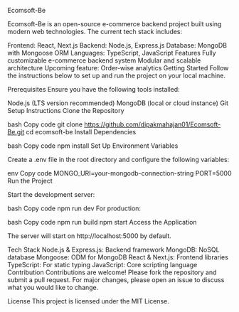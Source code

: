 Ecomsoft-Be

Ecomsoft-Be is an open-source e-commerce backend project built using modern web technologies. The current tech stack includes:

Frontend: React, Next.js
Backend: Node.js, Express.js
Database: MongoDB with Mongoose ORM
Languages: TypeScript, JavaScript
Features
Fully customizable e-commerce backend system
Modular and scalable architecture
Upcoming feature: Order-wise analytics
Getting Started
Follow the instructions below to set up and run the project on your local machine.

Prerequisites
Ensure you have the following tools installed:

Node.js (LTS version recommended)
MongoDB (local or cloud instance)
Git
Setup Instructions
Clone the Repository

bash
Copy code
git clone https://github.com/dipakmahajan01/Ecomsoft-Be.git
cd ecomsoft-be
Install Dependencies

bash
Copy code
npm install
Set Up Environment Variables

Create a .env file in the root directory and configure the following variables:

env
Copy code
MONGO_URI=your-mongodb-connection-string
PORT=5000
Run the Project

Start the development server:

bash
Copy code
npm run dev
For production:

bash
Copy code
npm run build
npm start
Access the Application

The server will start on http://localhost:5000 by default.

Tech Stack
Node.js & Express.js: Backend framework
MongoDB: NoSQL database
Mongoose: ODM for MongoDB
React & Next.js: Frontend libraries
TypeScript: For static typing
JavaScript: Core scripting language
Contribution
Contributions are welcome! Please fork the repository and submit a pull request. For major changes, please open an issue to discuss what you would like to change.

License
This project is licensed under the MIT License.



